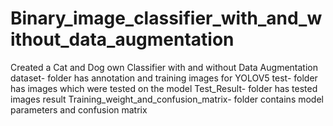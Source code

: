 # Binary_image_classifier_with_and_without_data_augmentation
 Created a Cat and Dog own Classifier with and without Data Augmentation 
dataset- folder has annotation and training images for YOLOV5
test- folder has images which were tested on the model
Test_Result- folder has tested images result 
Training_weight_and_confusion_matrix- folder contains model parameters and confusion matrix 
